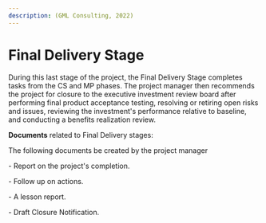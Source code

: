```yaml
---
description: (GML Consulting, 2022)
---
```


# Final Delivery Stage

During this last stage of the project, the Final Delivery Stage completes tasks from the CS and MP phases. The project manager then recommends the project for closure to the executive investment review board after performing final product acceptance testing, resolving or retiring open risks and issues, reviewing the investment's performance relative to baseline, and conducting a benefits realization review.

&#x20;

**Documents** related to Final Delivery stages:

&#x20;

The following documents be created by the project manager

\-          Report on the project's completion.

\-          Follow up on actions.

\-          A lesson report.

\-          Draft Closure Notification.
